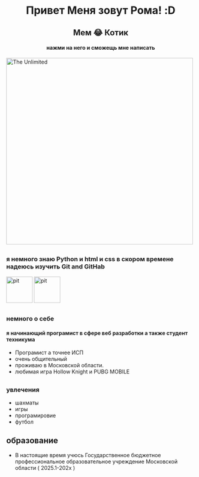 <h1 align="center">Привет Меня зовут Рома! :D</h1>

<h2 align="center">Мем 😂  Котик  </h2>

<h4 align="center">нажми на него и сможещь мне написать </h4>


<a href="https://t.me/Gnomoslog" target="_blank" >
  <img src="https://64.media.tumblr.com/tumblr_lzod084qRq1r4rp3ko1_500.gif" alt="The Unlimited" width="498"/>
</a>

 ##
 
 ### я немного знаю Python и html и css в скором времене надеюсь изучить Git and GitHab
 
 <img src=https://velog.velcdn.com/images/ghkd1330/post/ebd51fe2-95b4-44b9-9306-1f9933592829/image.jpeg height="70" alt="pit"  />
 <img src=https://avatars.mds.yandex.net/get-altay/11381866/2a0000018c59036deca36e60afe35279ef96/orig height="70" alt="pit"  />
 
 ##
 
 ### немного о себе 

 #### я начинающий програмист в сфере веб разработки а также студент техникума 
* Програмист  а точнее ИСП
* очень общительный 
* проживаю  в Московской области.
* любимая игра Hollow Knight и PUBG MOBILE

##
### увлечения 
* шахматы 
* игры
* програмировие
* футбол
##
## образование
* В настоящие время учюсь Государственное бюджетное
профессиональное образовательное учреждение
Московской области ( 2025.1-202x ) 
